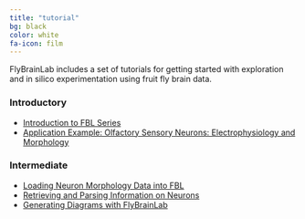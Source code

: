 ```yaml
---
title: "tutorial"
bg: black
color: white
fa-icon: film
---
```


FlyBrainLab includes a set of tutorials for getting started with exploration and in silico experimentation using fruit fly brain data.

### Introductory
* <a target="_blank" rel="noopener noreferrer" href="https://github.com/FlyBrainLab/Tutorials/tree/master/tutorials/getting_started">Introduction to FBL Series</a>
* <a target="_blank" rel="noopener noreferrer" href="https://github.com/FlyBrainLab/Tutorials/blob/master/tutorials/osn_ephys_tutorial/OSN_ephys_tutorial.ipynb">Application Example: Olfactory Sensory Neurons: Electrophysiology and Morphology</a>

### Intermediate
* <a target="_blank" rel="noopener noreferrer" href="https://github.com/FlyBrainLab/Tutorials/blob/master/tutorials/swc_loading_tutorial/swc_loading.ipynb">Loading Neuron Morphology Data into FBL</a>
* <a target="_blank" rel="noopener noreferrer" href="https://github.com/FlyBrainLab/Tutorials/blob/master/tutorials/neuron_information_tutorial/neuron_information.ipynb">Retrieving and Parsing Information on Neurons</a>
* <a target="_blank" rel="noopener noreferrer" href="https://github.com/FlyBrainLab/Tutorials/blob/master/tutorials/diagram_generation_tutorial/generate_diagram.ipynb">Generating Diagrams with FlyBrainLab</a>